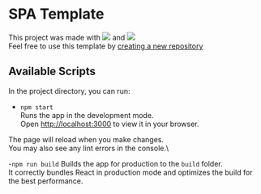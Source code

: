 # SPA Template

This project was made with <img src="https://img.shields.io/badge/-React-000000?style=flat&logo=react&logoColor=00c8ff"> and <img src="https://img.shields.io/badge/-Bootstrap-563D7C?style=flat&logo=bootstrap&logoColor=white">\
Feel free to use this template by [creating a new repository](https://github.com/new?template_name=template-spa&template_owner=matiasgomez05)


## Available Scripts

In the project directory, you can run:
- `npm start`\
Runs the app in the development mode.\
Open [http://localhost:3000](http://localhost:3000) to view it in your browser.

The page will reload when you make changes.\
You may also see any lint errors in the console.\

-`npm run build`
Builds the app for production to the `build` folder.\
It correctly bundles React in production mode and optimizes the build for the best performance.
